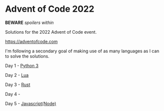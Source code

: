 # Advent of Code 2022

**BEWARE** *spoilers within*

Solutions for the 2022 Advent of Code event.

https://adventofcode.com

I'm following a secondary goal of making use of as many languages as I can to solve the solutions.

Day 1 - [Python 3](https://python.org)

Day 2 - [Lua](https://www.lua.org/home.html)

Day 3 - [Rust](https://www.rust-lang.org/)

Day 4 -

Day 5 - [Javascript(Node)](https://nodejs.org/en/)
